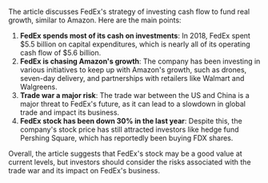 The article discusses FedEx's strategy of investing cash flow to fund real growth, similar to Amazon. Here are the main points:

1. **FedEx spends most of its cash on investments**: In 2018, FedEx spent $5.5 billion on capital expenditures, which is nearly all of its operating cash flow of $5.6 billion.
2. **FedEx is chasing Amazon's growth**: The company has been investing in various initiatives to keep up with Amazon's growth, such as drones, seven-day delivery, and partnerships with retailers like Walmart and Walgreens.
3. **Trade war a major risk**: The trade war between the US and China is a major threat to FedEx's future, as it can lead to a slowdown in global trade and impact its business.
4. **FedEx stock has been down 30% in the last year**: Despite this, the company's stock price has still attracted investors like hedge fund Pershing Square, which has reportedly been buying FDX shares.

Overall, the article suggests that FedEx's stock may be a good value at current levels, but investors should consider the risks associated with the trade war and its impact on FedEx's business.